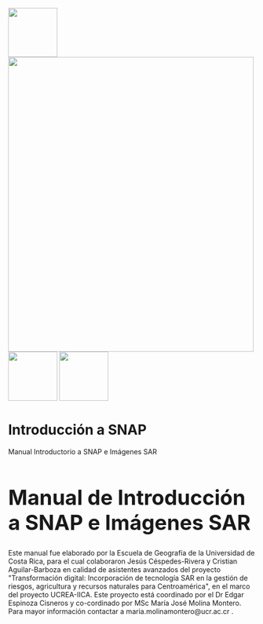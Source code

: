 <img src="https://github.com/Emmanuel461/Introducci-n-a-SNAP/blob/main/Im%C3%A1genes/ucrea.jpg" style="width:100px;height:100px;"> <img src="https://github.com/Emmanuel461/Introducci-n-a-SNAP/blob/main/Im%C3%A1genes/eg.jpg" style="width:500px;height:600px;"> <img src="https://github.com/Emmanuel461/Introducci-n-a-SNAP/blob/main/Im%C3%A1genes/ucr.jpg" style="width:100px;height:100px;"> <img src="https://github.com/Emmanuel461/Introducci-n-a-SNAP/blob/main/Im%C3%A1genes/iica.png" style="width:100px;height:100px;">

# Introducción a SNAP

Manual Introductorio a SNAP e Imágenes SAR



<h1 style="font-size:300%;">Manual de Introducción a SNAP e Imágenes SAR</h1> 

<p>Este manual fue elaborado por la Escuela de Geografía de la Universidad de Costa Rica, para el cual colaboraron Jesús Céspedes-Rivera y Cristian Aguilar-Barboza en calidad de asistentes avanzados del proyecto "Transformación digital: Incorporación de tecnología SAR en la gestión de riesgos, agricultura y recursos naturales para Centroamérica", en el marco del proyecto UCREA-IICA.
Este proyecto está coordinado por el Dr Edgar Espinoza Cisneros y co-cordinado por MSc María José Molina Montero. Para mayor información contactar a maria.molinamontero@ucr.ac.cr .</p>

   
